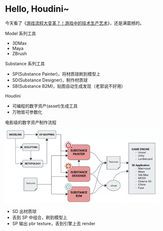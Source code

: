 # Hello, Houdini~

今天看了《[游戏流程大变革？！游戏中的技术生产艺术][1]》，还是满震撼的。

Model 系列工具

 * 3DMax
 * Maya
 * ZBrush

Substance 系列工具

 * SP(Substance Painter)，将材质球刷到模型上
 * SD(Substance Designer)，制作材质球
 * SB(Substance B2M)，贴图自动生成发现（老郭说不好用）

Houdini

 * 可编程的数字资产(asset)生成工具
 * 万物皆可参数化

电影级的数字资产制作流程

![](2019_02_02_hello_houdini/programmable_asset_pipeline.png)

 * SD 出材质球
 * 丢到 SP 中组合，刷到模型上
 * SP 输出 pbr texture，丢到引擎上去 render


[1]:https://mp.weixin.qq.com/s?__biz=MzAxNzAxMDgyNw==&mid=2649769601&idx=1&sn=974c5aebb3f7c62a129d5494a6959769&chksm=83e8ff65b49f7673468e462a7ccfc2c575aeb5d6b0709116aa6c65d63a529447bc52c437e214&mpshare=1&scene=1&srcid=0202EJClClR5mAULCjroDphp#rd
[2]:https://www.sidefx.com/
[3]:https://www.sidefx.com/download/
